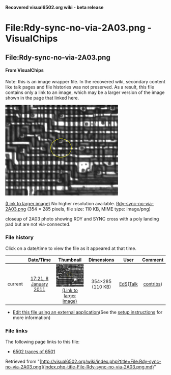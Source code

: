 **Recovered visual6502.org wiki - beta release**

# File:Rdy-sync-no-via-2A03.png - VisualChips

## File:Rdy-sync-no-via-2A03.png

#### From VisualChips


Note: this is an image wrapper file. In the recovered wiki,
secondary content like talk pages and file histories was
not preserved. As a result, this file contains only a link
to an image, which may be a larger version of the image shown
in the page that linked here.

![File:Rdy-sync-no-via-2A03.png](images/4/40/Rdy-sync-no-via-2A03.png)

[(Link to larger image)](images/4/40/Rdy-sync-no-via-2A03.png)
No higher resolution available.
[Rdy-sync-no-via-2A03.png](images/4/40/Rdy-sync-no-via-2A03.png)‎ (354 × 285 pixels, file size: 110 KB, MIME type: image/png)

closeup of 2A03 photo showing RDY and SYNC cross with a poly landing pad but are not via-connected.

### File history

Click on a date/time to view the file as it appeared at that time.

| | Date/Time | Thumbnail | Dimensions | User | Comment |
|:---:|:---:|:---:|:---:|:---:|:---:|
| current | [17:21, 8 January 2011](images/4/40/Rdy-sync-no-via-2A03.png) | ![Thumbnail for version as of 17:21, 8 January 2011](images/thumb/4/40/Rdy-sync-no-via-2A03.png/120px-Rdy-sync-no-via-2A03.png) [(Link to larger image)](images/4/40/Rdy-sync-no-via-2A03.png) | 354×285 (110 KB) | [EdS](index.php-title-User-EdS.md)([Talk](index.php-title-User_talk-EdS.md) | [contribs](./index.php%3Ftitle=Special:Contributions/EdS.md)) | (closeup of 2A03 photo showing RDY and SYNC cross with a poly landing pad but are not via-connected.) |

- [Edit this file using an external application](index.php-title-File-Rdy-sync-no-via-2A03.png.md)(See the [setup instructions](http://www.mediawiki.org/wiki/Manual:External_editors) for more information)

### File links

The following page links to this file:

- [6502 traces of 6501](index.php-title-6502_traces_of_6501.md)

Retrieved from "[http://visual6502.org/wiki/index.php?title=File:Rdy-sync-no-via-2A03.png](index.php-title-File-Rdy-sync-no-via-2A03.png.md)"


